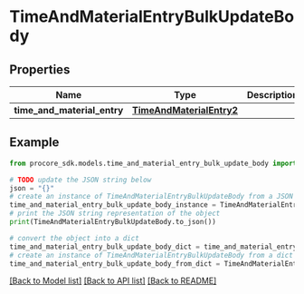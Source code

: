 # TimeAndMaterialEntryBulkUpdateBody


## Properties

Name | Type | Description | Notes
------------ | ------------- | ------------- | -------------
**time_and_material_entry** | [**TimeAndMaterialEntry2**](TimeAndMaterialEntry2.md) |  | 

## Example

```python
from procore_sdk.models.time_and_material_entry_bulk_update_body import TimeAndMaterialEntryBulkUpdateBody

# TODO update the JSON string below
json = "{}"
# create an instance of TimeAndMaterialEntryBulkUpdateBody from a JSON string
time_and_material_entry_bulk_update_body_instance = TimeAndMaterialEntryBulkUpdateBody.from_json(json)
# print the JSON string representation of the object
print(TimeAndMaterialEntryBulkUpdateBody.to_json())

# convert the object into a dict
time_and_material_entry_bulk_update_body_dict = time_and_material_entry_bulk_update_body_instance.to_dict()
# create an instance of TimeAndMaterialEntryBulkUpdateBody from a dict
time_and_material_entry_bulk_update_body_from_dict = TimeAndMaterialEntryBulkUpdateBody.from_dict(time_and_material_entry_bulk_update_body_dict)
```
[[Back to Model list]](../README.md#documentation-for-models) [[Back to API list]](../README.md#documentation-for-api-endpoints) [[Back to README]](../README.md)


